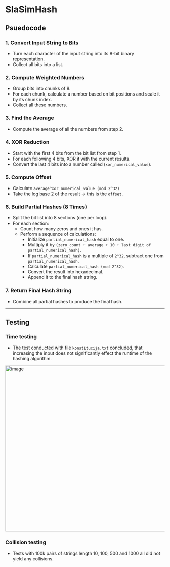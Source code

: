 # SlaSimHash

## Psuedocode

### 1. Convert Input String to Bits
- Turn each character of the input string into its 8-bit binary representation.
- Collect all bits into a list.

### 2. Compute Weighted Numbers
- Group bits into chunks of 8.
- For each chunk, calculate a number based on bit positions and scale it by its chunk index.
- Collect all these numbers.

### 3. Find the Average
- Compute the average of all the numbers from step 2.

### 4. XOR Reduction
- Start with the first 4 bits from the bit list from step 1.
- For each following 4 bits, XOR it with the current results.
- Convert the last 4 bits into a number called (`xor_numerical_value`).

### 5. Compute Offset
- Calculate `average^xor_numerical_value (mod 2^32)`
- Take the log base 2 of the result → this is the `offset`.

### 6. Build Partial Hashes (8 Times)
- Split the bit list into 8 sections (one per loop).
- For each section:
  - Count how many zeros and ones it has.
  - Perform a sequence of calculations:
      - Initialize `partial_numerical_hash` equal to one.
      - Multiply it by `(zero_count + average + 10 + last digit of partial_numerical_hash)`.
      - If `partial_numerical_hash` is a multiple of `2^32`, subtract one from `partial_numerical_hash`.
      - Calculate `partial_numerical_hash (mod 2^32)`.
      - Convert the result into hexadecimal.
      - Append it to the final hash string.

### 7. Return Final Hash String
- Combine all partial hashes to produce the final hash.

---

## Testing

### Time testing
- The test conducted with file `konstitucija.txt` concluded, that increasing the input does not significantly effect the runtime of the hashing algorithm.
<img width="886" height="523" alt="image" src="https://github.com/user-attachments/assets/cc90237d-5962-4b57-a15e-918dfb7039d3" />

### Collision testing
- Tests with 100k pairs of strings length 10, 100, 500 and 1000 all did not yield any collisions.

